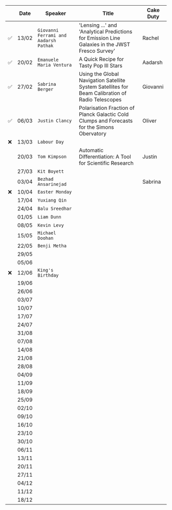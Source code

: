 
| | Date| Speaker | Title | Cake Duty |
| --- | --- | --- | --- | --- |
| ✅ | 13/02 | `Giovanni Ferrami and Aadarsh Pathak` | 'Lensing ...' and 'Analytical Predictions for Emission Line Galaxies in the JWST Fresco Survey'| Rachel |
| ✅ | 20/02 | `Emanuele Maria Ventura` | A Quick Recipe for Tasty Pop III Stars | Aadarsh |
| ✅ | 27/02 | `Sabrina Berger` | Using the Global Navigation Satellite System Satellites for Beam Calibration of Radio Telescopes | Giovanni |
| ✅ | 06/03 | `Justin Clancy` | Polarisation Fraction of Planck Galactic Cold Clumps and Forecasts for the Simons Obervatory | Oliver |
| ❌ | 13/03 | `Labour Day` | | |
| | 20/03 | `Tom Kimpson` | Automatic Differentiation: A Tool for Scientific Research | Justin |
| | 27/03 | `Kit Boyett` | | |
| | 03/04 | `Bezhad Ansarinejad` | | Sabrina |
| ❌ | 10/04 | `Easter Monday` | | |
| | 17/04 | `Yuxiang Qin` | | |
| | 24/04 | `Balu Sreedhar`| | |
| | 01/05 | `Liam Dunn` | | |
| | 08/05 | `Kevin Levy` | | |
| | 15/05 | `Michael Doohan` | | |
| | 22/05 | `Benji Metha` | | |
| | 29/05 | | | |
| | 05/06 | | | |
| ❌ | 12/06 | `King's Birthday` | | |
| | 19/06 | | | |
| | 26/06 | | | |
| | 03/07 | | | |
| | 10/07 | | | |
| | 17/07 | | | |
| | 24/07 | | | |
| | 31/08 | | | |
| | 07/08 | | | |
| | 14/08 | | | |
| | 21/08 | | | |
| | 28/08 | | | |
| | 04/09 | | | |
| | 11/09 | | | |
| | 18/09 | | | |
| | 25/09 | | | |
| | 02/10 | | | |
| | 09/10 | | | |
| | 16/10 | | | |
| | 23/10 | | | |
| | 30/10 | | | |
| | 06/11 | | | |
| | 13/11 | | | |
| | 20/11 | | | |
| | 27/11 | | | |
| | 04/12 | | | |
| | 11/12 | | | |
| | 18/12 | | | |